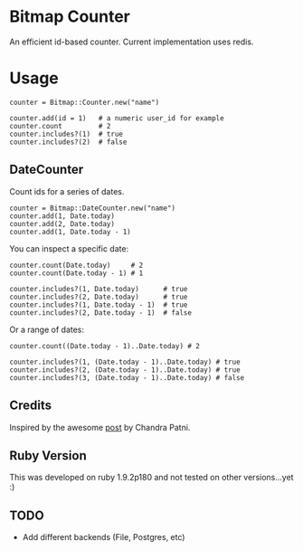# Bitmap Counter

An efficient id-based counter. Current implementation uses redis.

# Usage

    counter = Bitmap::Counter.new("name")
    
    counter.add(id = 1)   # a numeric user_id for example
    counter.count         # 2
    counter.includes?(1)  # true
    counter.includes?(2)  # false
    
## DateCounter

Count ids for a series of dates.

    counter = Bitmap::DateCounter.new("name")
    counter.add(1, Date.today)
    counter.add(2, Date.today)
    counter.add(1, Date.today - 1)

You can inspect a specific date:
    
    counter.count(Date.today)     # 2
    counter.count(Date.today - 1) # 1

    counter.includes?(1, Date.today)      # true
    counter.includes?(2, Date.today)      # true
    counter.includes?(1, Date.today - 1)  # true
    counter.includes?(2, Date.today - 1)  # false
    
Or a range of dates:

    counter.count((Date.today - 1)..Date.today) # 2

    counter.includes?(1, (Date.today - 1)..Date.today) # true
    counter.includes?(2, (Date.today - 1)..Date.today) # true
    counter.includes?(3, (Date.today - 1)..Date.today) # false
    
## Credits

Inspired by the awesome [post](http://blog.getspool.com/2011/11/29/fast-easy-realtime-metrics-using-redis-bitmaps/) by Chandra Patni.
        
## Ruby Version

This was developed on ruby 1.9.2p180 and not tested on other versions...yet :)

## TODO

* Add different backends (File, Postgres, etc)